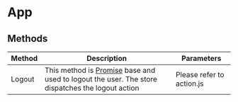 # App

## Methods

<!-- @vuese:App:methods:start -->
|Method|Description|Parameters|
|---|---|---|
|Logout|This method is <a href="https://developer.mozilla.org/en-US/docs/Web/JavaScript/Reference/Global_Objects/Promise" target="blank"> Promise</a> base and used to logout the user. The store dispatches the logout action|Please refer to action.js|

<!-- @vuese:App:methods:end -->


